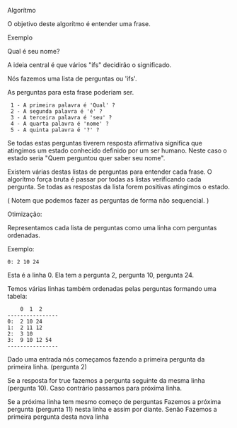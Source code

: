 

Algorítmo

O objetivo deste algorítmo é entender uma frase.

Exemplo

Qual é seu nome?

A ideia central é que vários "ifs" decidirão o significado.

Nós fazemos uma lista de perguntas ou 'ifs'.

As perguntas para esta frase poderiam ser.
```
 1 - A primeira palavra é 'Qual' ?
 2 - A segunda palavra é 'é' ? 
 3 - A terceira palavra é 'seu' ? 
 4 - A quarta palavra é 'nome' ?  
 5 - A quinta palavra é '?' ? 
```

Se todas estas perguntas tiverem resposta afirmativa
significa que atingimos um estado conhecido definido
por um ser humano. Neste caso o estado seria
"Quem perguntou quer saber seu nome".

Existem várias destas listas de perguntas para entender 
cada frase.
O algorítmo força bruta é passar por todas as listas
verificando cada pergunta. Se todas as respostas 
da lista forem positivas atingimos o estado.

(
 Notem que podemos fazer as perguntas de forma não sequencial.
)


Otimização:

Representamos cada lista de perguntas como uma linha
com perguntas ordenadas.

Exemplo:
```
0: 2 10 24  
```

Esta é a linha 0.
Ela tem a pergunta 2, pergunta 10, pergunta 24.

Temos várias linhas também ordenadas pelas perguntas
formando uma tabela:

```
    0  1  2
----------------
0:  2 10 24
1:  2 11 12
2:  3 10
3:  9 10 12 54
----------------
```

Dado uma entrada nós começamos fazendo a primeira 
pergunta da primeira linha. (pergunta 2)

Se a resposta for true fazemos a pergunta seguinte da 
mesma linha (pergunta 10). Caso contrário passamos para 
próxima linha.

Se a próxima linha tem mesmo começo de perguntas 
  Fazemos a próxima pergunta (pergunta 11) nesta linha
  e assim por diante.
Senão
  Fazemos a primeira pergunta desta nova linha


